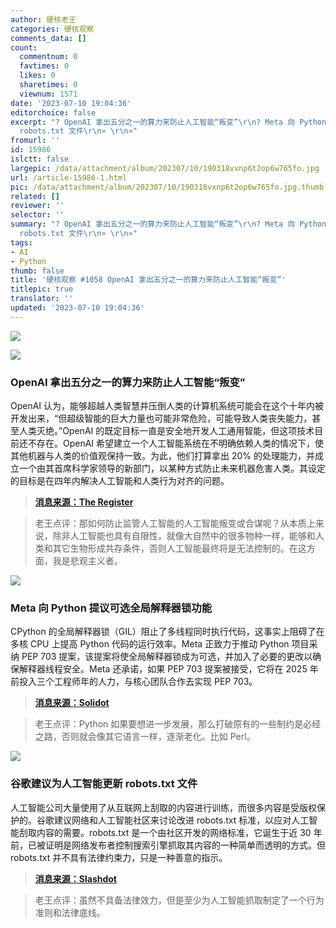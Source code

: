 ```yaml
---
author: 硬核老王
categories: 硬核观察
comments_data: []
count:
  commentnum: 0
  favtimes: 0
  likes: 0
  sharetimes: 0
  viewnum: 1571
date: '2023-07-10 19:04:36'
editorchoice: false
excerpt: "? OpenAI 拿出五分之一的算力来防止人工智能“叛变”\r\n? Meta 向 Python 提议可选全局解释器锁功能\r\n? 谷歌建议为人工智能更新
  robots.txt 文件\r\n» \r\n»"
fromurl: ''
id: 15986
islctt: false
largepic: /data/attachment/album/202307/10/190318vxnp6t2op6w765fo.jpg
url: /article-15986-1.html
pic: /data/attachment/album/202307/10/190318vxnp6t2op6w765fo.jpg.thumb.jpg
related: []
reviewer: ''
selector: ''
summary: "? OpenAI 拿出五分之一的算力来防止人工智能“叛变”\r\n? Meta 向 Python 提议可选全局解释器锁功能\r\n? 谷歌建议为人工智能更新
  robots.txt 文件\r\n» \r\n»"
tags:
- AI
- Python
thumb: false
title: '硬核观察 #1058 OpenAI 拿出五分之一的算力来防止人工智能“叛变”'
titlepic: true
translator: ''
updated: '2023-07-10 19:04:36'
---
```


![](/data/attachment/album/202307/10/190318vxnp6t2op6w765fo.jpg)


![](/data/attachment/album/202307/10/190337wgq6ioevz2ljwfii.jpg)


### OpenAI 拿出五分之一的算力来防止人工智能“叛变”


OpenAI 认为，能够超越人类智慧并压倒人类的计算机系统可能会在这个十年内被开发出来，“但超级智能的巨大力量也可能非常危险，可能导致人类丧失能力，甚至人类灭绝。”OpenAI 的既定目标一直是安全地开发人工通用智能，但这项技术目前还不存在。OpenAI 希望建立一个人工智能系统在不明确依赖人类的情况下，使其他机器与人类的价值观保持一致。为此，他们打算拿出 20% 的处理能力，并成立一个由其首席科学家领导的新部门，以某种方式防止未来机器危害人类。其设定的目标是在四年内解决人工智能和人类行为对齐的问题。



> 
> **[消息来源：The Register](https://www.theregister.com/2023/07/07/openai_superhuman_intelligence/)**
> 
> 
> 



> 
> 老王点评：那如何防止监管人工智能的人工智能叛变或合谋呢？从本质上来说，除非人工智能也具有自限性，就像大自然中的很多物种一样，能够和人类和其它生物形成共存条件，否则人工智能最终将是无法控制的。在这方面，我是悲观主义者。
> 
> 
> 


![](/data/attachment/album/202307/10/190358ddk5pgdi9g0p0qgd.jpg)


### Meta 向 Python 提议可选全局解释器锁功能


CPython 的全局解释器锁（GIL）阻止了多线程同时执行代码，这事实上阻碍了在多核 CPU 上提高 Python 代码的运行效率。Meta 正致力于推动 Python 项目采纳 PEP 703 提案，该提案将使全局解释器锁成为可选，并加入了必要的更改以确保解释器线程安全。Meta 还承诺，如果 PEP 703 提案被接受，它将在 2025 年前投入三个工程师年的人力，与核心团队合作去实现 PEP 703。



> 
> **[消息来源：Solidot](https://www.solidot.org/story?sid=75464)**
> 
> 
> 



> 
> 老王点评：Python 如果要想进一步发展，那么打破原有的一些制约是必经之路，否则就会像其它语言一样，逐渐老化。比如 Perl。
> 
> 
> 


![](/data/attachment/album/202307/10/190413i3ezydi7y7iiddwt.jpg)


### 谷歌建议为人工智能更新 robots.txt 文件


人工智能公司大量使用了从互联网上刮取的内容进行训练，而很多内容是受版权保护的。谷歌建议网络和人工智能社区来讨论改进 robots.txt 标准，以应对人工智能刮取内容的需要。robots.txt 是一个由社区开发的网络标准，它诞生于近 30 年前，已被证明是网络发布者控制搜索引擎抓取其内容的一种简单而透明的方式。但 robots.txt 并不具有法律约束力，只是一种善意的指示。



> 
> **[消息来源：Slashdot](https://tech.slashdot.org/story/23/07/08/2158211/google-suggests-robotstxt-file-updates-for-emerging-ai-use-cases)**
> 
> 
> 



> 
> 老王点评：虽然不具备法律效力，但是至少为人工智能抓取制定了一个行为准则和法律底线。
> 
> 
>